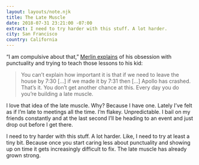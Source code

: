 ```yaml
---
layout: layouts/note.njk
title: The Late Muscle
date: 2018-07-31 23:21:00 -07:00
extract: I need to try harder with this stuff. A lot harder.
city: San Francisco
country: California
---
```


“I am compulsive about that,” [Merlin explains](http://www.merlinmann.com/roderick/ep-298-private-road.html) of his obsession with punctuality and trying to teach those lessons to his kid:

> You can’t explain how important it is that if we need to leave the house by 7:30 […] if we made it by 7:31 then [...] Apollo has crashed. That’s it. You don’t get another chance at this. Every day you do you’re building a late muscle.

I love that idea of the late muscle. Why? Because I have one. Lately I’ve felt as if I’m late to meetings all the time. I’m flakey. Unpredictable. I bail on my friends constantly and at the last second I’ll be heading to an event and just drop out before I get there.

I need to try harder with this stuff. A lot harder. Like, I need to try at least a tiny bit. Because once you start caring less about punctuality and showing up on time it gets increasingly difficult to fix. The late muscle has already grown strong.

